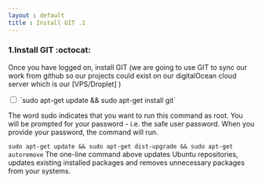```yaml
---
layout : default
title : Install GIT .1
---
```


<h3>1.Install GIT :octocat:</h3>

Once you have logged on, install GIT (we are going to use GIT to sync our work from github so our projects could exist on our digitalOcean cloud server which is our [VPS/Droplet] )

<input type="checkbox" class="sidebar-checkbox" id="sidebar-checkbox">
`sudo apt-get update && sudo apt-get install git`

The word sudo indicates that you want to run this command as root. You will be prompted for your password - i.e. the safe user password. When you provide your password, the command will run.

`sudo apt-get update && sudo apt-get dist-upgrade && sudo apt-get autoremove`
The one-line command above updates Ubuntu repositories, updates existing installed packages and removes unnecessary packages from your systems.
